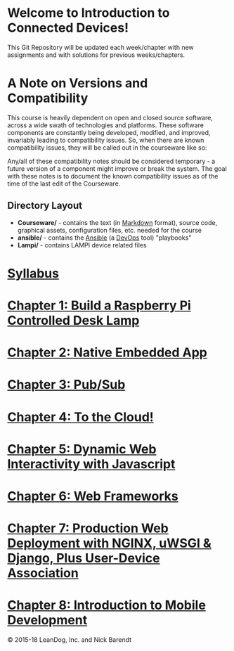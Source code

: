 # Welcome to Introduction to Connected Devices!

This Git Repository will be updated each week/chapter with new assignments and with solutions for previous weeks/chapters.

# A Note on Versions and Compatibility

This course is heavily dependent on open and closed source software, across a wide swath of technologies and platforms.  These software components are constantly being developed, modified, and improved, invariably leading to compatibility issues.  So, when there are known compatibility issues, they will be called out in the courseware like so:


Any/all of these compatibility notes should be considered temporary - a future version of a component might improve or break the system.  The goal with these notes is to document the known compatibility issues as of the time of the last edit of the Courseware.

## Directory Layout
* **Courseware/** - contains the text (in [Markdown](https://daringfireball.net/projects/markdown/) format), source code, graphical assets, configuration files, etc. needed for the course
* **ansible/** - contains the [Ansible](https://www.ansible.com/) (a [DevOps](https://en.wikipedia.org/wiki/DevOps) tool) "playbooks"
* **Lampi/** - contains LAMPI device related files

# [Syllabus](syllabus.md)


# [Chapter 1: Build a Raspberry Pi Controlled Desk Lamp](Courseware/01.md)

# [Chapter 2: Native Embedded App](Courseware/02.md)

# [Chapter 3:  Pub/Sub](Courseware/03.md)

# [Chapter 4: To the Cloud!](Courseware/04.md)

# [Chapter 5: Dynamic Web Interactivity with Javascript](Courseware/05.md)

# [Chapter 6: Web Frameworks](Courseware/06.md)

# [Chapter 7: Production Web Deployment with NGINX, uWSGI & Django, Plus User-Device Association](Courseware/07.md)

# [Chapter 8: Introduction to Mobile Development](Courseware/08.md)


&copy; 2015-18 LeanDog, Inc. and Nick Barendt
